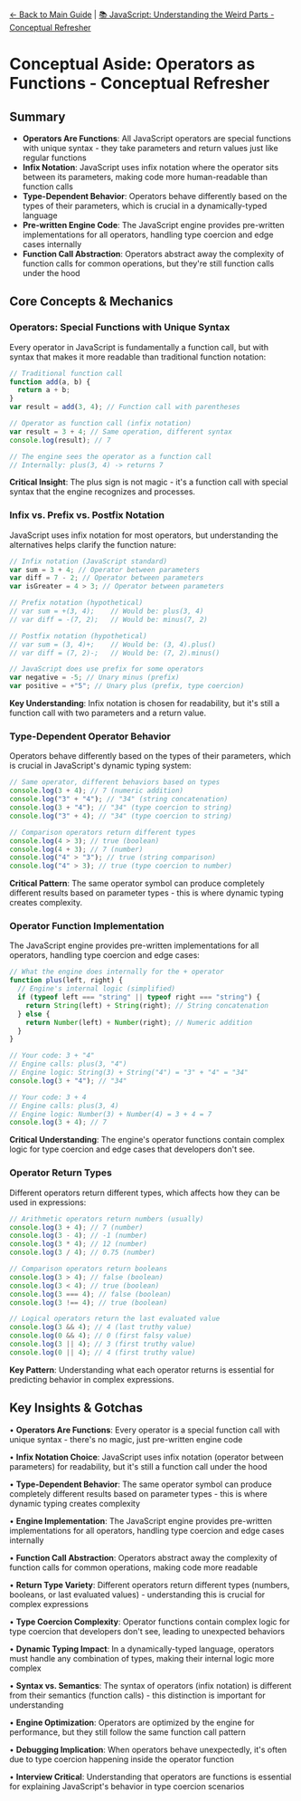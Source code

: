 [← Back to Main Guide](../README.md) | [📚 JavaScript: Understanding the Weird Parts - Conceptual Refresher](../README.md)

# Conceptual Aside: Operators as Functions - Conceptual Refresher

## Summary

- **Operators Are Functions**: All JavaScript operators are special functions with unique syntax - they take parameters and return values just like regular functions
- **Infix Notation**: JavaScript uses infix notation where the operator sits between its parameters, making code more human-readable than function calls
- **Type-Dependent Behavior**: Operators behave differently based on the types of their parameters, which is crucial in a dynamically-typed language
- **Pre-written Engine Code**: The JavaScript engine provides pre-written implementations for all operators, handling type coercion and edge cases internally
- **Function Call Abstraction**: Operators abstract away the complexity of function calls for common operations, but they're still function calls under the hood

## Core Concepts & Mechanics

### Operators: Special Functions with Unique Syntax

Every operator in JavaScript is fundamentally a function call, but with syntax that makes it more readable than traditional function notation:

```javascript
// Traditional function call
function add(a, b) {
  return a + b;
}
var result = add(3, 4); // Function call with parentheses

// Operator as function call (infix notation)
var result = 3 + 4; // Same operation, different syntax
console.log(result); // 7

// The engine sees the operator as a function call
// Internally: plus(3, 4) -> returns 7
```

**Critical Insight**: The plus sign is not magic - it's a function call with special syntax that the engine recognizes and processes.

### Infix vs. Prefix vs. Postfix Notation

JavaScript uses infix notation for most operators, but understanding the alternatives helps clarify the function nature:

```javascript
// Infix notation (JavaScript standard)
var sum = 3 + 4; // Operator between parameters
var diff = 7 - 2; // Operator between parameters
var isGreater = 4 > 3; // Operator between parameters

// Prefix notation (hypothetical)
// var sum = +(3, 4);    // Would be: plus(3, 4)
// var diff = -(7, 2);   // Would be: minus(7, 2)

// Postfix notation (hypothetical)
// var sum = (3, 4)+;    // Would be: (3, 4).plus()
// var diff = (7, 2)-;   // Would be: (7, 2).minus()

// JavaScript does use prefix for some operators
var negative = -5; // Unary minus (prefix)
var positive = +"5"; // Unary plus (prefix, type coercion)
```

**Key Understanding**: Infix notation is chosen for readability, but it's still a function call with two parameters and a return value.

### Type-Dependent Operator Behavior

Operators behave differently based on the types of their parameters, which is crucial in JavaScript's dynamic typing system:

```javascript
// Same operator, different behaviors based on types
console.log(3 + 4); // 7 (numeric addition)
console.log("3" + "4"); // "34" (string concatenation)
console.log(3 + "4"); // "34" (type coercion to string)
console.log("3" + 4); // "34" (type coercion to string)

// Comparison operators return different types
console.log(4 > 3); // true (boolean)
console.log(4 + 3); // 7 (number)
console.log("4" > "3"); // true (string comparison)
console.log("4" > 3); // true (type coercion to number)
```

**Critical Pattern**: The same operator symbol can produce completely different results based on parameter types - this is where dynamic typing creates complexity.

### Operator Function Implementation

The JavaScript engine provides pre-written implementations for all operators, handling type coercion and edge cases:

```javascript
// What the engine does internally for the + operator
function plus(left, right) {
  // Engine's internal logic (simplified)
  if (typeof left === "string" || typeof right === "string") {
    return String(left) + String(right); // String concatenation
  } else {
    return Number(left) + Number(right); // Numeric addition
  }
}

// Your code: 3 + "4"
// Engine calls: plus(3, "4")
// Engine logic: String(3) + String("4") = "3" + "4" = "34"
console.log(3 + "4"); // "34"

// Your code: 3 + 4
// Engine calls: plus(3, 4)
// Engine logic: Number(3) + Number(4) = 3 + 4 = 7
console.log(3 + 4); // 7
```

**Critical Understanding**: The engine's operator functions contain complex logic for type coercion and edge cases that developers don't see.

### Operator Return Types

Different operators return different types, which affects how they can be used in expressions:

```javascript
// Arithmetic operators return numbers (usually)
console.log(3 + 4); // 7 (number)
console.log(3 - 4); // -1 (number)
console.log(3 * 4); // 12 (number)
console.log(3 / 4); // 0.75 (number)

// Comparison operators return booleans
console.log(3 > 4); // false (boolean)
console.log(3 < 4); // true (boolean)
console.log(3 === 4); // false (boolean)
console.log(3 !== 4); // true (boolean)

// Logical operators return the last evaluated value
console.log(3 && 4); // 4 (last truthy value)
console.log(0 && 4); // 0 (first falsy value)
console.log(3 || 4); // 3 (first truthy value)
console.log(0 || 4); // 4 (first truthy value)
```

**Key Pattern**: Understanding what each operator returns is essential for predicting behavior in complex expressions.

## Key Insights & Gotchas

• **Operators Are Functions**: Every operator is a special function call with unique syntax - there's no magic, just pre-written engine code

• **Infix Notation Choice**: JavaScript uses infix notation (operator between parameters) for readability, but it's still a function call under the hood

• **Type-Dependent Behavior**: The same operator symbol can produce completely different results based on parameter types - this is where dynamic typing creates complexity

• **Engine Implementation**: The JavaScript engine provides pre-written implementations for all operators, handling type coercion and edge cases internally

• **Function Call Abstraction**: Operators abstract away the complexity of function calls for common operations, making code more readable

• **Return Type Variety**: Different operators return different types (numbers, booleans, or last evaluated values) - understanding this is crucial for complex expressions

• **Type Coercion Complexity**: Operator functions contain complex logic for type coercion that developers don't see, leading to unexpected behaviors

• **Dynamic Typing Impact**: In a dynamically-typed language, operators must handle any combination of types, making their internal logic more complex

• **Syntax vs. Semantics**: The syntax of operators (infix notation) is different from their semantics (function calls) - this distinction is important for understanding

• **Engine Optimization**: Operators are optimized by the engine for performance, but they still follow the same function call pattern

• **Debugging Implication**: When operators behave unexpectedly, it's often due to type coercion happening inside the operator function

• **Interview Critical**: Understanding that operators are functions is essential for explaining JavaScript's behavior in type coercion scenarios
